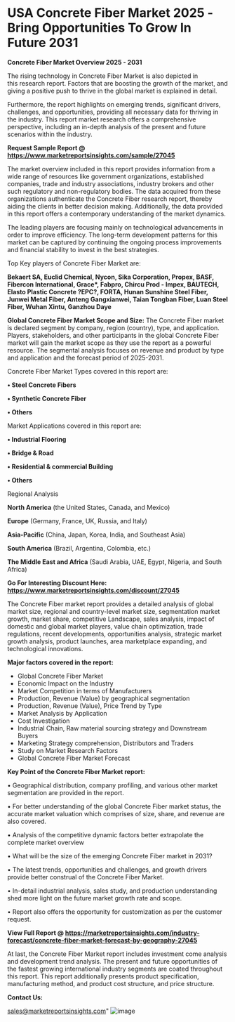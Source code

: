  # USA Concrete Fiber Market 2025 -Bring Opportunities To Grow In Future 2031

<Strong> Concrete Fiber Market Overview 2025 - 2031</strong>

The rising technology in Concrete Fiber Market is also depicted in this research report. Factors that are boosting the growth of the market, and giving a positive push to thrive in the global market is explained in detail.

Furthermore, the report highlights on emerging trends, significant drivers, challenges, and opportunities, providing all necessary data for thriving in the industry. This report market research offers a comprehensive perspective, including an in-depth analysis of the present and future scenarios within the industry.

<strong>Request Sample Report @ <a href=https://www.marketreportsinsights.com/sample/27045>https://www.marketreportsinsights.com/sample/27045</a></strong>

The market overview included in this report provides information from a wide range of resources like government organizations, established companies, trade and industry associations, industry brokers and other such regulatory and non-regulatory bodies. The data acquired from these organizations authenticate the Concrete Fiber research report, thereby aiding the clients in better decision making. Additionally, the data provided in this report offers a contemporary understanding of the market dynamics.

The leading players are focusing mainly on technological advancements in order to improve efficiency. The long-term development patterns for this market can be captured by continuing the ongoing process improvements and financial stability to invest in the best strategies.

Top Key players of Concrete Fiber Market are:

<strong>Bekaert SA, Euclid Chemical, Nycon, Sika Corporation, Propex, BASF, Fibercon International, Grace*, Fabpro, Chircu Prod - Impex, BAUTECH, Elasto Plastic Concrete ?EPC?, FORTA, Hunan Sunshine Steel Fiber, Junwei Metal Fiber, Anteng Gangxianwei, Taian Tongban Fiber, Luan Steel Fiber, Wuhan Xintu, Ganzhou Daye</strong>

<strong><b>Global Concrete Fiber Market Scope and Size:</b></strong>
The Concrete Fiber market is declared segment by company, region (country), type, and application. Players, stakeholders, and other participants in the global Concrete Fiber market will gain the market scope as they use the report as a powerful resource. The segmental analysis focuses on revenue and product by type and application and the forecast period of 2025-2031.

Concrete Fiber Market Types covered in this report are:

<strong>• Steel Concrete Fibers

• Synthetic Concrete Fiber

• Others</strong>

Market Applications covered in this report are:

<strong>• Industrial Flooring

• Bridge & Road

• Residential & commercial Building

• Others</strong> 

Regional Analysis

<strong>North America</strong> (the United States, Canada, and Mexico)

<strong>Europe</strong> (Germany, France, UK, Russia, and Italy)

<strong>Asia-Pacific</strong> (China, Japan, Korea, India, and Southeast Asia)

<strong>South America</strong> (Brazil, Argentina, Colombia, etc.)

<strong>The Middle East and Africa</strong> (Saudi Arabia, UAE, Egypt, Nigeria, and South Africa)

<strong>Go For Interesting Discount Here: <a href=https://www.marketreportsinsights.com/discount/27045>https://www.marketreportsinsights.com/discount/27045</a></strong>

The Concrete Fiber market report provides a detailed analysis of global market size, regional and country-level market size, segmentation market growth, market share, competitive Landscape, sales analysis, impact of domestic and global market players, value chain optimization, trade regulations, recent developments, opportunities analysis, strategic market growth analysis, product launches, area marketplace expanding, and technological innovations.

<strong><b>Major factors covered in the report:</b></strong>
<ul>
  <li>Global Concrete Fiber Market </li>
  <li>Economic Impact on the Industry</li>
  <li>Market Competition in terms of Manufacturers</li>
  <li>Production, Revenue (Value) by geographical segmentation</li>
  <li>Production, Revenue (Value), Price Trend by Type</li>
  <li>Market Analysis by Application</li>
  <li>Cost Investigation</li>
  <li>Industrial Chain, Raw material sourcing strategy and Downstream Buyers</li>
  <li>Marketing Strategy comprehension, Distributors and Traders</li>
  <li>Study on Market Research Factors</li>
  <li>Global Concrete Fiber Market Forecast</li>
</ul>

<strong><b>Key Point of the Concrete Fiber Market report:</b></strong>

• Geographical distribution, company profiling, and various other market segmentation are provided in the report.

• For better understanding of the global Concrete Fiber market status, the accurate market valuation which comprises of size, share, and revenue are also covered.

• Analysis of the competitive dynamic factors better extrapolate the complete market overview

• What will be the size of the emerging Concrete Fiber market in 2031?

• The latest trends, opportunities and challenges, and growth drivers provide better construal of the Concrete Fiber Market.

• In-detail industrial analysis, sales study, and production understanding shed more light on the future market growth rate and scope.

• Report also offers the opportunity for customization as per the customer request.

<strong><b>View Full Report @ <a href=https://marketreportsinsights.com/industry-forecast/concrete-fiber-market-forecast-by-geography-27045>https://marketreportsinsights.com/industry-forecast/concrete-fiber-market-forecast-by-geography-27045</a></b></strong>


At last, the Concrete Fiber Market report includes investment come analysis and development trend analysis. The present and future opportunities of the fastest growing international industry segments are coated throughout this report. This report additionally presents product specification, manufacturing method, and product cost structure, and price structure.

<strong>Contact Us:</strong>

sales@marketreportsinsights.com"
![image](https://github.com/user-attachments/assets/9e4ace6a-9348-4e71-bb99-bb59e3191b18)
